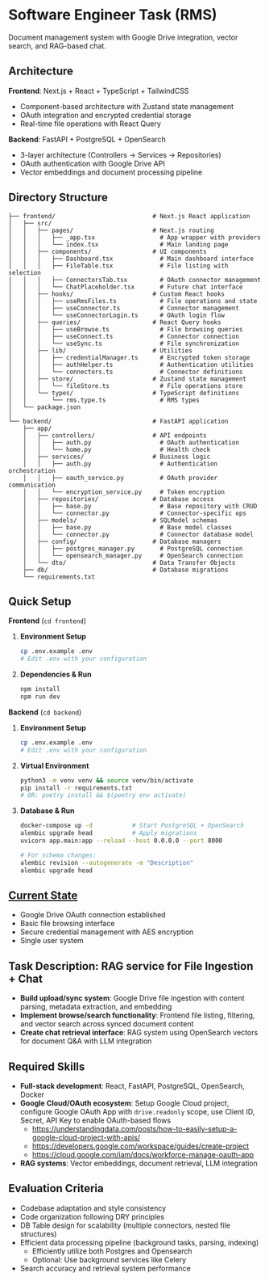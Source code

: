 # Software Engineer Task (RMS)

Document management system with Google Drive integration, vector search, and RAG-based chat.

## Architecture

**Frontend**: Next.js + React + TypeScript + TailwindCSS
- Component-based architecture with Zustand state management
- OAuth integration and encrypted credential storage
- Real-time file operations with React Query

**Backend**: FastAPI + PostgreSQL + OpenSearch
- 3-layer architecture (Controllers → Services → Repositories)
- OAuth authentication with Google Drive API
- Vector embeddings and document processing pipeline

## Directory Structure

```
├── frontend/                           # Next.js React application
│   ├── src/
│   │   ├── pages/                      # Next.js routing
│   │   │   ├── _app.tsx                  # App wrapper with providers
│   │   │   └── index.tsx                 # Main landing page
│   │   ├── components/                 # UI components
│   │   │   ├── Dashboard.tsx             # Main dashboard interface
│   │   │   ├── FileTable.tsx             # File listing with selection
│   │   │   ├── ConnectorsTab.tsx         # OAuth connector management
│   │   │   └── ChatPlaceholder.tsx       # Future chat interface
│   │   ├── hooks/                      # Custom React hooks
│   │   │   ├── useRmsFiles.ts            # File operations and state
│   │   │   ├── useConnector.ts           # Connector management
│   │   │   └── useConnectorLogin.ts      # OAuth login flow
│   │   ├── queries/                    # React Query hooks
│   │   │   ├── useBrowse.ts              # File browsing queries
│   │   │   ├── useConnect.ts             # Connector connection
│   │   │   └── useSync.ts                # File synchronization
│   │   ├── lib/                        # Utilities
│   │   │   ├── credentialManager.ts      # Encrypted token storage
│   │   │   ├── authHelper.ts             # Authentication utilities
│   │   │   └── connectors.ts             # Connector definitions
│   │   ├── store/                      # Zustand state management
│   │   │   └── fileStore.ts              # File operations store
│   │   └── types/                      # TypeScript definitions
│   │       └── rms.type.ts               # RMS types
│   └── package.json
│
└── backend/                            # FastAPI application
    ├── app/
    │   ├── controllers/                # API endpoints
    │   │   ├── auth.py                   # OAuth authentication
    │   │   └── home.py                   # Health check
    │   ├── services/                   # Business logic
    │   │   ├── auth.py                   # Authentication orchestration
    │   │   ├── oauth_service.py          # OAuth provider communication
    │   │   └── encryption_service.py     # Token encryption
    │   ├── repositories/               # Database access
    │   │   ├── base.py                   # Base repository with CRUD
    │   │   └── connector.py              # Connector-specific ops
    │   ├── models/                     # SQLModel schemas
    │   │   ├── base.py                   # Base model classes
    │   │   └── connector.py              # Connector database model
    │   ├── config/                     # Database managers
    │   │   ├── postgres_manager.py       # PostgreSQL connection
    │   │   └── opensearch_manager.py     # OpenSearch connection
    │   └── dto/                        # Data Transfer Objects
    ├── db/                             # Database migrations
    └── requirements.txt
```

## Quick Setup

**Frontend** (`cd frontend`)
1. **Environment Setup**
   ```bash
   cp .env.example .env
   # Edit .env with your configuration
   ```

2. **Dependencies & Run**
   ```bash
   npm install 
   npm run dev 
   ```

**Backend** (`cd backend`)
1. **Environment Setup**
   ```bash
   cp .env.example .env
   # Edit .env with your configuration
   ```

2. **Virtual Environment**
   ```bash
   python3 -m venv venv && source venv/bin/activate
   pip install -r requirements.txt
   # OR: poetry install && $(poetry env activate)
   ```

3. **Database & Run**
   ```bash
   docker-compose up -d           # Start PostgreSQL + OpenSearch
   alembic upgrade head           # Apply migrations
   uvicorn app.main:app --reload --host 0.0.0.0 --port 8000
   
   # For schema changes:
   alembic revision --autogenerate -m "Description"
   alembic upgrade head
   ```

## [Current State](https://github.com/linq-rag/linq-rms-task/blob/main/CurrentState.mp4)

- Google Drive OAuth connection established
- Basic file browsing interface
- Secure credential management with AES encryption
- Single user system

## Task Description: RAG service for File Ingestion + Chat 

- **Build upload/sync system**: Google Drive file ingestion with content parsing, metadata extraction, and embedding
- **Implement browse/search functionality**: Frontend file listing, filtering, and vector search across synced document content  
- **Create chat retrieval interface**: RAG system using OpenSearch vectors for document Q&A with LLM integration

## Required Skills

- **Full-stack development**: React, FastAPI, PostgreSQL, OpenSearch, Docker
- **Google Cloud/OAuth ecosystem**: Setup Google Cloud project, configure Google OAuth App with `drive.readonly` scope, use Client ID, Secret, API Key to enable OAuth-based flows
    - https://understandingdata.com/posts/how-to-easily-setup-a-google-cloud-project-with-apis/
    - https://developers.google.com/workspace/guides/create-project
    - https://cloud.google.com/iam/docs/workforce-manage-oauth-app
- **RAG systems**: Vector embeddings, document retrieval, LLM integration

## Evaluation Criteria

- Codebase adaptation and style consistency
- Code organization following DRY principles
- DB Table design for scalability (multiple connectors, nested file structures)
- Efficient data processing pipeline (background tasks, parsing, indexing) 
    - Efficiently utilize both Postgres and Opensearch
    - Optional: Use background services like Celery
- Search accuracy and retrieval system performance